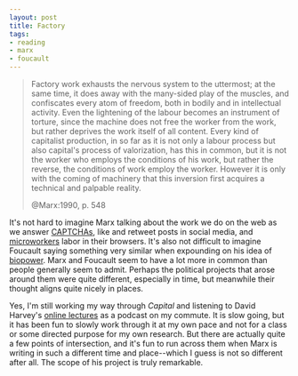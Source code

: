 ```yaml
---
layout: post
title: Factory
tags:
- reading
- marx
- foucault
---
```


> Factory work exhausts the nervous system to the uttermost; at the same time,
> it does away with the many-sided play of the muscles, and confiscates every
> atom of freedom, both in bodily and in intellectual activity. Even the 
> lightening of the labour becomes an instrument of torture, since the machine
> does not free the worker from the work, but rather deprives the work itself
> of all content. Every kind of capitalist production, in so far as it is not
> only a labour process but also capital's process of valorization, has this 
> in common, but it is not the worker who employs the conditions of his work,
> but rather the reverse, the conditions of work employ the worker. However 
> it is only with the coming of machinery that this inversion first acquires 
> a technical and palpable reality.
>
> @Marx:1990, p. 548

It's not hard to imagine Marx talking about the work we do on the web as we
answer [CAPTCHAs](https://en.wikipedia.org/wiki/CAPTCHA), like and retweet posts
in social media, and [microworkers](https://en.wikipedia.org/wiki/Microwork)
labor in their browsers.  It's also not difficult to imagine Foucault saying
something very similar when expounding on his idea of
[biopower](https://en.wikipedia.org/wiki/Biopower). Marx and Foucault seem to
have a lot more in common than people generally seem to admit.  Perhaps the
political projects that arose around them were quite different, especially in
time, but meanwhile their thought aligns quite nicely in places.

Yes, I'm still working my way through *Capital* and listening to David Harvey's
[online lectures](http://davidharvey.org/reading-capital/) as a podcast on my
commute. It is slow going, but it has been fun to slowly work through it at my
own pace and not for a class or some directed purpose for my own research. But
there are actually quite a few points of intersection, and it's fun to run
across them when Marx is writing in such a different time and place--which I
guess is not so different after all. The scope of his project is truly
remarkable.
